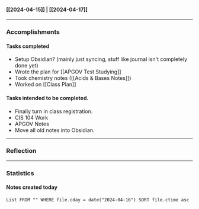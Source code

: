 #### [[2024-04-15]] | [[2024-04-17]]

---
### Accomplishments
#### Tasks completed
- Setup Obsidian? (mainly just syncing, stuff like journal isn't completely done yet)
- Wrote the plan for [[APGOV Test Studying]]
- Took chemistry notes ([[Acids & Bases Notes]])
- Worked on [[Class Plan]]
#### Tasks intended to be completed.
- Finally turn in class registration.
- CIS 104 Work
- APGOV Notes
- Move all old notes into Obsidian.
---
### Reflection

---
### Statistics
#### Notes created today
```dataview
List FROM "" WHERE file.cday = date("2024-04-16") SORT file.ctime asc
```